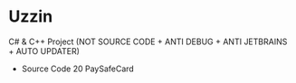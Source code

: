 # Uzzin
C# & C++ Project (NOT SOURCE CODE + ANTI DEBUG + ANTI JETBRAINS + AUTO UPDATER)
- Source Code 20 PaySafeCard

